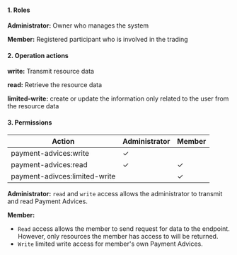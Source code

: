 #### 1. Roles

**Administrator:** Owner who manages the system

**Member:** Registered participant who is involved in the trading

#### 2. Operation actions

**write:** Transmit resource data

**read:** Retrieve the resource data

**limited-write:** create or update the information only related to the user from the resource data

#### 3. Permissions


|      Action                      | Administrator       | Member            |
|----------------------------------|---------------------|-------------------|
| payment-advices:write  | ✓                   |                 |
| payment-advices:read   | ✓                   | ✓                |
| payment-adivces:limited-write  |                    | ✓                |

**Administrator:** `read` and `write` access allows the administrator to transmit and read Payment Advices.

**Member:** 
- `Read` access allows the member to send request for data to the endpoint. However, only resources the member has access to will be returned. 
- `Write` limited write access for member's own Payment Advices.